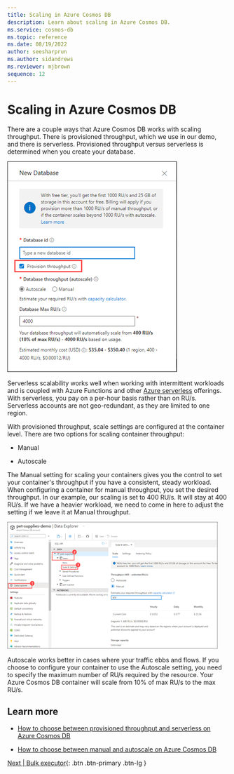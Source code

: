 ```yaml
---
title: Scaling in Azure Cosmos DB
description: Learn about scaling in Azure Cosmos DB.
ms.service: cosmos-db
ms.topic: reference
ms.date: 08/19/2022
author: seesharprun
ms.author: sidandrews
ms.reviewer: mjbrown
sequence: 12
---
```


# Scaling in Azure Cosmos DB

There are a couple ways that Azure Cosmos DB works with scaling throughput. There is provisioned throughput, which we use in our demo, and there is serverless. Provisioned throughput versus serverless is determined when you create your database.

![Screenshot showing the New Database page with Provision throughput selected.](media/scaling-in-cosmos-db/provision-throughput-selected.png)

Serverless scalability works well when working with intermittent workloads and is coupled with Azure Functions and other [Azure serverless](https://azure.microsoft.com/solutions/serverless/) offerings. With serverless, you pay on a per-hour basis rather than on RU/s. Serverless accounts are not geo-redundant, as they are limited to one region.

With provisioned throughput, scale settings are configured at the container level. There are two options for scaling container throughput:

- Manual

- Autoscale

The Manual setting for scaling your containers gives you the control to set your container's throughput if you have a consistent, steady workload. When configuring a container for manual throughput, you set the desired throughput. In our example, our scaling is set to 400 RU/s. It will stay at 400 RU/s. If we have a heavier workload, we need to come in here to adjust the setting if we leave it at Manual throughput.

![Screenshot showing the manual scale settings.](media/scaling-in-cosmos-db/manual-scale-settings.png)

Autoscale works better in cases where your traffic ebbs and flows. If you choose to configure your container to use the Autoscale setting, you need to specify the maximum number of RU/s required by the resource. Your Azure Cosmos DB container will scale from 10% of max RU/s to the max RU/s.

## Learn more

- [How to choose between provisioned throughput and serverless on Azure Cosmos DB](https://docs.microsoft.com/azure/cosmos-db/throughput-serverless)

- [How to choose between manual and autoscale on Azure Cosmos DB](https://docs.microsoft.com/azure/cosmos-db/how-to-choose-offer)

[Next &#124; Bulk executor](bulk-executor.md){: .btn .btn-primary .btn-lg }
